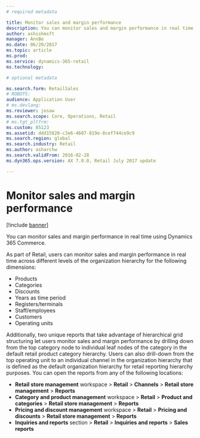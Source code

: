 ```yaml
---
# required metadata

title: Monitor sales and margin performance
description: You can monitor sales and margin performance in real time using Dynamics 365 Commerce.
author: ashishmsft
manager: AnnBe
ms.date: 06/20/2017
ms.topic: article
ms.prod: 
ms.service: dynamics-365-retail
ms.technology: 

# optional metadata

ms.search.form: RetailSales
# ROBOTS: 
audience: Application User
# ms.devlang: 
ms.reviewer: josaw
ms.search.scope: Core, Operations, Retail
# ms.tgt_pltfrm: 
ms.custom: 85123
ms.assetid: ddd15820-c3e6-4607-819e-8cef744ce9c9
ms.search.region: global
ms.search.industry: Retail
ms.author: asharchw
ms.search.validFrom: 2016-02-28
ms.dyn365.ops.version: AX 7.0.0, Retail July 2017 update

---
```


# Monitor sales and margin performance

[!include [banner](includes/banner.md)]

You can monitor sales and margin performance in real time using Dynamics 365 Commerce.

As part of Retail, users can monitor sales and margin performance in real time across different levels of the organization hierarchy for the following dimensions:

- Products
- Categories
- Discounts
- Years as time period
- Registers/terminals
- Staff/employees
- Customers
- Operating units

Additionally, two unique reports that take advantage of hierarchical grid structuring let users monitor sales and margin performance by drilling down from the top category node to individual leaf nodes of the category in the default retail product category hierarchy. Users can also drill-down from the top operating unit to an individual channel in the organization hierarchy that is defined as the default organization hierarchy for retail reporting hierarchy purposes. You can open the reports from any of the following locations:

- **Retail store management** workspace &gt; **Retail** &gt; **Channels** &gt; **Retail store management** &gt; **Reports**
- **Category and product management** workspace &gt; **Retail** &gt; **Product and categories** &gt; **Retail store management** &gt; **Reports**
- **Pricing and discount management** workspace &gt; **Retail** &gt; **Pricing and discounts** &gt; **Retail store management** &gt; **Reports**
- **Inquiries and reports** section &gt; **Retail** &gt; **Inquiries and reports** &gt; **Sales reports**
